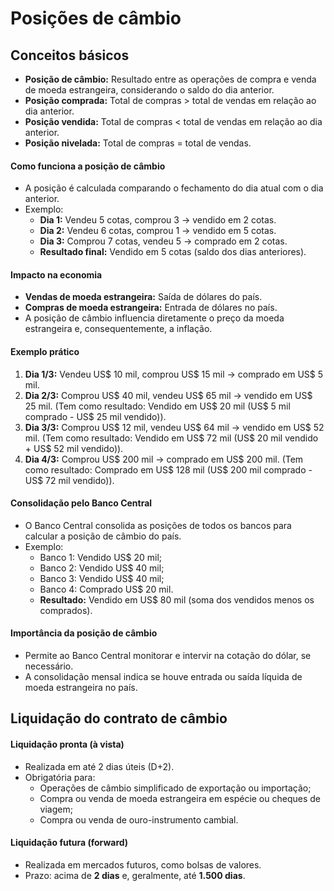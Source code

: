# Posições de câmbio  

## Conceitos básicos  
- **Posição de câmbio:** Resultado entre as operações de compra e venda de moeda estrangeira, considerando o saldo do dia anterior.  
- **Posição comprada:** Total de compras > total de vendas em relação ao dia anterior.  
- **Posição vendida:** Total de compras < total de vendas em relação ao dia anterior.  
- **Posição nivelada:** Total de compras = total de vendas.  

#### Como funciona a posição de câmbio  
- A posição é calculada comparando o fechamento do dia atual com o dia anterior.  
- Exemplo:  
  - **Dia 1:** Vendeu 5 cotas, comprou 3 → vendido em 2 cotas.  
  - **Dia 2:** Vendeu 6 cotas, comprou 1 → vendido em 5 cotas.  
  - **Dia 3:** Comprou 7 cotas, vendeu 5 → comprado em 2 cotas.  
  - **Resultado final:** Vendido em 5 cotas (saldo dos dias anteriores).  

#### Impacto na economia  
- **Vendas de moeda estrangeira:** Saída de dólares do país.  
- **Compras de moeda estrangeira:** Entrada de dólares no país.  
- A posição de câmbio influencia diretamente o preço da moeda estrangeira e, consequentemente, a inflação.  

#### Exemplo prático  
1. **Dia 1/3:** Vendeu US$ 10 mil, comprou US$ 15 mil → comprado em US$ 5 mil.  
2. **Dia 2/3:** Comprou US$ 40 mil, vendeu US$ 65 mil → vendido em US$ 25 mil. (Tem como resultado: Vendido em US$ 20 mil (US$ 5 mil comprado - US$ 25 mil vendido)).  
1. **Dia 3/3:** Comprou US$ 12 mil, vendeu US$ 64 mil → vendido em US$ 52 mil. (Tem como resultado: Vendido em US$ 72 mil (US$ 20 mil vendido + US$ 52 mil vendido)).  
2. **Dia 4/3:** Comprou US$ 200 mil → comprado em US$ 200 mil. (Tem como resultado: Comprado em US$ 128 mil (US$ 200 mil comprado - US$ 72 mil vendido)).  

#### Consolidação pelo Banco Central  
- O Banco Central consolida as posições de todos os bancos para calcular a posição de câmbio do país.  
- Exemplo:  
  - Banco 1: Vendido US$ 20 mil;  
  - Banco 2: Vendido US$ 40 mil;  
  - Banco 3: Vendido US$ 40 mil;  
  - Banco 4: Comprado US$ 20 mil.  
  - **Resultado:** Vendido em US$ 80 mil (soma dos vendidos menos os comprados).  

#### Importância da posição de câmbio  
- Permite ao Banco Central monitorar e intervir na cotação do dólar, se necessário.  
- A consolidação mensal indica se houve entrada ou saída líquida de moeda estrangeira no país.  

## Liquidação do contrato de câmbio  

#### Liquidação pronta (à vista)  
- Realizada em até 2 dias úteis (D+2).  
- Obrigatória para:  
  - Operações de câmbio simplificado de exportação ou importação;  
  - Compra ou venda de moeda estrangeira em espécie ou cheques de viagem;  
  - Compra ou venda de ouro-instrumento cambial.  

#### Liquidação futura (forward) 
- Realizada em mercados futuros, como bolsas de valores.  
- Prazo: acima de **2 dias** e, geralmente, até **1.500 dias**.  